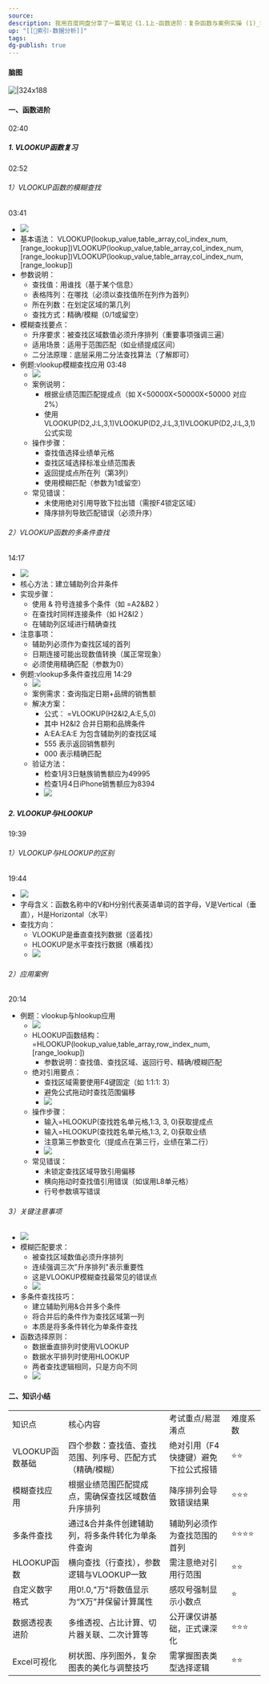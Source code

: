 ```yaml
---
source: 
description: 我用百度网盘分享了一篇笔记《1.1上-函数进阶：复杂函数与案例实操 (1)_笔记》，链接：https://pan.baidu.com/fcb/s?share_uk=3580691446&share_id=i9JcxcqnrzJ8CYOjL67M5DH2wfnoAhephg1l6jQRuXT百度网盘AI笔记，思维导图直出，字幕快速提取，视频笔记一键生成，快来试用吧~
up: "[[🔖索引-数据分析]]"
tags: 
dg-publish: true
---
```

#### 脑图
![|324x188](https://imgs-1302581161.cos.ap-guangzhou.myqcloud.com/ob/20250616025026558.webp)


#### 一、函数进阶
02:40
##### 1. VLOOKUP函数复习
02:52
###### 1）VLOOKUP函数的模糊查找
03:41
- ![](https://bdct01.baidupcs.com/file/p-b0878174e5c2eb7f5f48e669a659f87b-40-2025042100-1?bkt=en-3de6f374fcad9f514a94920d227b7f50&fid=282335-250528-&time=1750013111&sign=FDTAXUVGEQlBHSKfWqij-GBWOGYTBgG0KqHy7wNbwoLTVMyJyK6xE-He%2Bu8ccOszcC570ZHUdFCQiE5%2B4%3D&to=139&size=10&sta_dx=10&sta_cs=0&sta_ft=&sta_ct=7&sta_mt=7&fm2=MH%2CBaoding%2CAnywhere%2C%2C%E5%B9%BF%E4%B8%9C%2Cct&ctime=0&mtime=0&dt3=0&resv0=-1&resv1=0&resv2=rlim&resv3=5&resv4=10&vuk=0&iv=2&vl=0&htype=&randtype=&newver=1&newfm=1&secfm=1&flow_ver=3&pkey=en-c7bcf821d368d93bd3d79604940643f02060298ec7a199e4e6d601b4fdf3623a381c1c6fb67086dca5b192c5e134e027b3f7d2436bec21ee305a5e1275657320&expires=8h&r=375928320&vbdid=-&fin=p-b0878174e5c2eb7f5f48e669a659f87b-40-2025042100-1&fn=p-b0878174e5c2eb7f5f48e669a659f87b-40-2025042100-1&rtype=1&dp-logid=393904787325626203&dp-callid=0.1&hps=1&tsl=0&csl=0&fsl=-1&csign=dmayhhcqdS1jXSxjkf6DN1P7N8o%3D&so=0&ut=1&uter=-1&serv=-1&uc=872353635&ti=e83ff6a1394898307b01f8311a6d0192b1ad43fb2af77836&hflag=30&from_type=&adg=n&reqlabel=250528_n_c3e74a024f37f72c55507f6127134172_0_1f85a77eb74dc02bb287146bed158832&chkv=5&bid=250528&by=themis)
- 基本语法：
    ﻿VLOOKUP(lookup_value,table_array,col_index_num,[range_lookup])VLOOKUP(lookup\_value,table\_array,col\_index\_num,[range\_lookup])VLOOKUP(lookup_value,table_array,col_index_num,[range_lookup])﻿
- 参数说明：
    - 查找值：用谁找（基于某个信息）
    - 表格阵列：在哪找（必须以查找值所在列作为首列）
    - 所在列数：在划定区域的第几列
    - 查找方式：精确/模糊（0/1或留空）
- 模糊查找要点：
    - 升序要求：被查找区域数值必须升序排列（重要事项强调三遍）
    - 适用场景：适用于范围匹配（如业绩提成区间）
    - 二分法原理：底层采用二分法查找算法（了解即可）
- 例题:vlookup模糊查找应用
    03:48
    - ![](https://bdct01.baidupcs.com/file/p-b0878174e5c2eb7f5f48e669a659f87b-40-2025042100-2?bkt=en-3de6f374fcad9f514a94920d227b7f50&fid=282335-250528-&time=1750013111&sign=FDTAXUVGEQlBHSKfWqij-GBWOGYTBgG0KqHy7wNbwoLTVMyJyK6xE-w6lh79XpUreJ%2BOCm5Ey0eWBa1dM%3D&to=139&size=10&sta_dx=10&sta_cs=0&sta_ft=&sta_ct=7&sta_mt=7&fm2=MH%2CBaoding%2CAnywhere%2C%2C%E5%B9%BF%E4%B8%9C%2Cct&ctime=0&mtime=0&dt3=0&resv0=-1&resv1=0&resv2=rlim&resv3=5&resv4=10&vuk=0&iv=2&vl=0&htype=&randtype=&newver=1&newfm=1&secfm=1&flow_ver=3&pkey=en-5ed09f5e073c95726abcda07ede5d0f62027523936cea7cfb8bd9cd28ca1c68f6786e7bdb628b30e9ed9cf65fa2aa6078ade610f45d3386c305a5e1275657320&expires=8h&r=645689686&vbdid=-&fin=p-b0878174e5c2eb7f5f48e669a659f87b-40-2025042100-2&fn=p-b0878174e5c2eb7f5f48e669a659f87b-40-2025042100-2&rtype=1&dp-logid=393904787325626203&dp-callid=0.1&hps=1&tsl=0&csl=0&fsl=-1&csign=dmayhhcqdS1jXSxjkf6DN1P7N8o%3D&so=0&ut=1&uter=-1&serv=-1&uc=872353635&ti=5eee304bbb22b9c27a377af76334b88220c38712bf245271305a5e1275657320&hflag=30&from_type=&adg=n&reqlabel=250528_n_c3e74a024f37f72c55507f6127134172_0_1f85a77eb74dc02bb287146bed158832&chkv=5&bid=250528&by=themis)
    - 案例说明：
        - 根据业绩范围匹配提成点（如
            ﻿X<50000X<50000X<50000﻿
            对应2%）
        - 使用
            ﻿VLOOKUP(D2,J:L,3,1)VLOOKUP(D2,J:L,3,1)VLOOKUP(D2,J:L,3,1)﻿
            公式实现
    - 操作步骤：
        - 查找值选择业绩单元格
        - 查找区域选择标准业绩范围表
        - 返回提成点所在列（第3列）
        - 使用模糊匹配（参数为1或留空）
    - 常见错误：
        - 未使用绝对引用导致下拉出错（需按F4锁定区域）
        - 降序排列导致匹配错误（必须升序）
###### 2）VLOOKUP函数的多条件查找
14:17
- ![](https://bdct01.baidupcs.com/file/p-b0878174e5c2eb7f5f48e669a659f87b-40-2025042100-3?bkt=en-3de6f374fcad9f514a94920d227b7f50&fid=282335-250528-&time=1750013112&sign=FDTAXUVGEQlBHSKfWqij-GBWOGYTBgG0KqHy7wNbwoLTVMyJyK6xE-Plyy%2FCxIJH6X8TB8vhu3Z1FGgjI%3D&to=139&size=10&sta_dx=10&sta_cs=0&sta_ft=&sta_ct=7&sta_mt=7&fm2=MH%2CBaoding%2CAnywhere%2C%2C%E5%B9%BF%E4%B8%9C%2Cct&ctime=0&mtime=0&dt3=0&resv0=-1&resv1=0&resv2=rlim&resv3=5&resv4=10&vuk=0&iv=2&vl=0&htype=&randtype=&newver=1&newfm=1&secfm=1&flow_ver=3&pkey=en-4e71b69fb5bcd837649d882df87d8c166a9610d4911cc8eeeebbef9f038a2a565f7befb3af3f1afece0eadcd0101d0e08a288e9b4786de13305a5e1275657320&expires=8h&r=827615087&vbdid=-&fin=p-b0878174e5c2eb7f5f48e669a659f87b-40-2025042100-3&fn=p-b0878174e5c2eb7f5f48e669a659f87b-40-2025042100-3&rtype=1&dp-logid=393904787325626203&dp-callid=0.1&hps=1&tsl=0&csl=0&fsl=-1&csign=dmayhhcqdS1jXSxjkf6DN1P7N8o%3D&so=0&ut=1&uter=-1&serv=-1&uc=872353635&ti=7717645f262844cad63a337261ba09efb1ad43fb2af77836&hflag=30&from_type=&adg=n&reqlabel=250528_n_c3e74a024f37f72c55507f6127134172_0_1f85a77eb74dc02bb287146bed158832&chkv=5&bid=250528&by=themis)
- 核心方法：建立辅助列合并条件
- 实现步骤：
    - 使用
        ﻿&﻿
        符号连接多个条件（如
        ﻿=A2&B2﻿
        ）
    - 在查找时同样连接条件（如
        ﻿H2&I2﻿
        ）
    - 在辅助列区域进行精确查找
- 注意事项：
    - 辅助列必须作为查找区域的首列
    - 日期连接可能出现数值转换（属正常现象）
    - 必须使用精确匹配（参数为0）
- 例题:vlookup多条件查找应用
    14:29
    - ![](https://bdct01.baidupcs.com/file/p-b0878174e5c2eb7f5f48e669a659f87b-40-2025042100-4?bkt=en-3de6f374fcad9f514a94920d227b7f50&fid=282335-250528-&time=1750013112&sign=FDTAXUVGEQlBHSKfWqij-GBWOGYTBgG0KqHy7wNbwoLTVMyJyK6xE-tkjSvGBujynoiegav2iLhOFjfzk%3D&to=139&size=10&sta_dx=10&sta_cs=0&sta_ft=&sta_ct=7&sta_mt=7&fm2=MH%2CBaoding%2CAnywhere%2C%2C%E5%B9%BF%E4%B8%9C%2Cct&ctime=0&mtime=0&dt3=0&resv0=-1&resv1=0&resv2=rlim&resv3=5&resv4=10&vuk=0&iv=2&vl=0&htype=&randtype=&newver=1&newfm=1&secfm=1&flow_ver=3&pkey=en-27737033a216cd017579cb98c433468de14e0bed351c85ba3d6199158913e6c9117b30decb86e3558973c8d9158fb87fb2e143563068db13305a5e1275657320&expires=8h&r=341833264&vbdid=-&fin=p-b0878174e5c2eb7f5f48e669a659f87b-40-2025042100-4&fn=p-b0878174e5c2eb7f5f48e669a659f87b-40-2025042100-4&rtype=1&dp-logid=393904787325626203&dp-callid=0.1&hps=1&tsl=0&csl=0&fsl=-1&csign=dmayhhcqdS1jXSxjkf6DN1P7N8o%3D&so=0&ut=1&uter=-1&serv=-1&uc=872353635&ti=5eee304bbb22b9c2b6e12d2bd14114ddf80a50e7a7f755f160f1fd2882e1895f&hflag=30&from_type=&adg=n&reqlabel=250528_n_c3e74a024f37f72c55507f6127134172_0_1f85a77eb74dc02bb287146bed158832&chkv=5&bid=250528&by=themis)
    - 案例需求：查询指定日期+品牌的销售额
    - 解决方案：
        - 公式：
            ﻿=VLOOKUP(H2&I2,A:E,5,0)﻿
        - 其中
            ﻿H2&I2﻿
            合并日期和品牌条件
        - ﻿A:EA:EA:E﻿
            为包含辅助列的查找区域
        - ﻿555﻿
            表示返回销售额列
        - ﻿000﻿
            表示精确匹配
    - 验证方法：
        - 检查1月3日魅族销售额应为49995
        - 检查1月4日iPhone销售额应为8394
        - ![](https://bdct01.baidupcs.com/file/p-b0878174e5c2eb7f5f48e669a659f87b-40-2025042100-5?bkt=en-3de6f374fcad9f514a94920d227b7f50&fid=282335-250528-&time=1750013112&sign=FDTAXUVGEQlBHSKfWqij-GBWOGYTBgG0KqHy7wNbwoLTVMyJyK6xE-wjEVZMQDGeG8Wl9KlhC5LbGGvhc%3D&to=139&size=10&sta_dx=10&sta_cs=0&sta_ft=&sta_ct=7&sta_mt=7&fm2=MH%2CBaoding%2CAnywhere%2C%2C%E5%B9%BF%E4%B8%9C%2Cct&ctime=0&mtime=0&dt3=0&resv0=-1&resv1=0&resv2=rlim&resv3=5&resv4=10&vuk=0&iv=2&vl=0&htype=&randtype=&newver=1&newfm=1&secfm=1&flow_ver=3&pkey=en-267f59d01c3e7e38282235c988d857fe3677e216a55b91edea4ea960849a4866a1515a58707309715864c6bc686880f35222c0e8ee99723a305a5e1275657320&expires=8h&r=415720094&vbdid=-&fin=p-b0878174e5c2eb7f5f48e669a659f87b-40-2025042100-5&fn=p-b0878174e5c2eb7f5f48e669a659f87b-40-2025042100-5&rtype=1&dp-logid=393904787325626203&dp-callid=0.1&hps=1&tsl=0&csl=0&fsl=-1&csign=dmayhhcqdS1jXSxjkf6DN1P7N8o%3D&so=0&ut=1&uter=-1&serv=-1&uc=872353635&ti=7717645f262844ca5d56a4409b209f550357967a10a1be98&hflag=30&from_type=&adg=n&reqlabel=250528_n_c3e74a024f37f72c55507f6127134172_0_1f85a77eb74dc02bb287146bed158832&chkv=5&bid=250528&by=themis)
##### 2. VLOOKUP与HLOOKUP
19:39
###### 1）VLOOKUP与HLOOKUP的区别
19:44
- ![](https://bdct01.baidupcs.com/file/p-b0878174e5c2eb7f5f48e669a659f87b-40-2025042100-6?bkt=en-3de6f374fcad9f514a94920d227b7f50&fid=282335-250528-&time=1750013112&sign=FDTAXUVGEQlBHSKfWqij-GBWOGYTBgG0KqHy7wNbwoLTVMyJyK6xE-RVOYVmqTOKXvIdtT%2FMJPOWC%2BRuY%3D&to=139&size=10&sta_dx=10&sta_cs=0&sta_ft=&sta_ct=7&sta_mt=7&fm2=MH%2CBaoding%2CAnywhere%2C%2C%E5%B9%BF%E4%B8%9C%2Cct&ctime=0&mtime=0&dt3=0&resv0=-1&resv1=0&resv2=rlim&resv3=5&resv4=10&vuk=0&iv=2&vl=0&htype=&randtype=&newver=1&newfm=1&secfm=1&flow_ver=3&pkey=en-c4a6ab5b7031500cc5324b949ba7773094b505b2e087ea9e3ec8816c66c806a7dd7dd5b182f14b1fbd2cd5b0a6b325daa5e7cd1735cc0c74305a5e1275657320&expires=8h&r=648930582&vbdid=-&fin=p-b0878174e5c2eb7f5f48e669a659f87b-40-2025042100-6&fn=p-b0878174e5c2eb7f5f48e669a659f87b-40-2025042100-6&rtype=1&dp-logid=393904787325626203&dp-callid=0.1&hps=1&tsl=0&csl=0&fsl=-1&csign=dmayhhcqdS1jXSxjkf6DN1P7N8o%3D&so=0&ut=1&uter=-1&serv=-1&uc=872353635&ti=5eee304bbb22b9c2b94d4c3788c069c5f80a50e7a7f755f160f1fd2882e1895f&hflag=30&from_type=&adg=n&reqlabel=250528_n_c3e74a024f37f72c55507f6127134172_0_1f85a77eb74dc02bb287146bed158832&chkv=5&bid=250528&by=themis)
- 字母含义：函数名称中的V和H分别代表英语单词的首字母，V是Vertical（垂直），H是Horizontal（水平）
- 查找方向：
    - VLOOKUP是垂直查找列数据（竖着找）
    - HLOOKUP是水平查找行数据（横着找）
    - ![](https://bdct01.baidupcs.com/file/p-b0878174e5c2eb7f5f48e669a659f87b-40-2025042100-7?bkt=en-3de6f374fcad9f514a94920d227b7f50&fid=282335-250528-&time=1750013112&sign=FDTAXUVGEQlBHSKfWqij-GBWOGYTBgG0KqHy7wNbwoLTVMyJyK6xE-beRJ3bSy%2F1gmQzefrr9N10%2FV13Q%3D&to=139&size=10&sta_dx=10&sta_cs=0&sta_ft=&sta_ct=7&sta_mt=7&fm2=MH%2CBaoding%2CAnywhere%2C%2C%E5%B9%BF%E4%B8%9C%2Cct&ctime=0&mtime=0&dt3=0&resv0=-1&resv1=0&resv2=rlim&resv3=5&resv4=10&vuk=0&iv=2&vl=0&htype=&randtype=&newver=1&newfm=1&secfm=1&flow_ver=3&pkey=en-886740a4beef0e92c2170d367e712dbc2c9427d94855cba72878dddd995f5821e1ef0993bfc63dfac4b70881add555c979e8e041a96ad7cf305a5e1275657320&expires=8h&r=521135382&vbdid=-&fin=p-b0878174e5c2eb7f5f48e669a659f87b-40-2025042100-7&fn=p-b0878174e5c2eb7f5f48e669a659f87b-40-2025042100-7&rtype=1&dp-logid=393904787325626203&dp-callid=0.1&hps=1&tsl=0&csl=0&fsl=-1&csign=dmayhhcqdS1jXSxjkf6DN1P7N8o%3D&so=0&ut=1&uter=-1&serv=-1&uc=872353635&ti=a5f92b9aebde11e5e933746c7f3be28a904e241f8aa373f6&hflag=30&from_type=&adg=n&reqlabel=250528_n_c3e74a024f37f72c55507f6127134172_0_1f85a77eb74dc02bb287146bed158832&chkv=5&bid=250528&by=themis)
###### 2）应用案例
20:14
- 例题：vlookup与hlookup应用
    - ![](https://bdct01.baidupcs.com/file/p-b0878174e5c2eb7f5f48e669a659f87b-40-2025042100-8?bkt=en-3de6f374fcad9f514a94920d227b7f50&fid=282335-250528-&time=1750013112&sign=FDTAXUVGEQlBHSKfWqij-GBWOGYTBgG0KqHy7wNbwoLTVMyJyK6xE-zVDBZs8nbOmwg8goKT%2BezL3%2Bn0c%3D&to=139&size=10&sta_dx=10&sta_cs=0&sta_ft=&sta_ct=7&sta_mt=7&fm2=MH%2CBaoding%2CAnywhere%2C%2C%E5%B9%BF%E4%B8%9C%2Cct&ctime=0&mtime=0&dt3=0&resv0=-1&resv1=0&resv2=rlim&resv3=5&resv4=10&vuk=0&iv=2&vl=0&htype=&randtype=&newver=1&newfm=1&secfm=1&flow_ver=3&pkey=en-b83892c5a7dd35893b0718c84f4b1038b4de9b06c17e89e5e039d2bdfc7d7365a9c07c4945d40f4cbd8541cb3e4b9f6e73af61db8dc4f8a9305a5e1275657320&expires=8h&r=129116347&vbdid=-&fin=p-b0878174e5c2eb7f5f48e669a659f87b-40-2025042100-8&fn=p-b0878174e5c2eb7f5f48e669a659f87b-40-2025042100-8&rtype=1&dp-logid=393904787325626203&dp-callid=0.1&hps=1&tsl=0&csl=0&fsl=-1&csign=dmayhhcqdS1jXSxjkf6DN1P7N8o%3D&so=0&ut=1&uter=-1&serv=-1&uc=872353635&ti=718800a01e5121ca67a4b8c3cb26e0490357967a10a1be98&hflag=30&from_type=&adg=n&reqlabel=250528_n_c3e74a024f37f72c55507f6127134172_0_1f85a77eb74dc02bb287146bed158832&chkv=5&bid=250528&by=themis)
    - HLOOKUP函数结构：=HLOOKUP(lookup_value,table_array,row_index_num,[range_lookup])
        - 参数说明：查找值、查找区域、返回行号、精确/模糊匹配
    - 绝对引用要点：
        - 查找区域需要使用F4键固定（如
            ﻿1:1:1:﻿
            3）
        - 避免公式拖动时查找范围偏移
        - ![](https://yqct01.baidupcs.com/file/p-b0878174e5c2eb7f5f48e669a659f87b-40-2025042100-9?bkt=en-3de6f374fcad9f514a94920d227b7f50&fid=282335-250528-&time=1750013112&sign=FDTAXUVGEQlBHSKfWqij-GBWOGYTBgG0KqHy7wNbwoLTVMyJyK6xE-AlYCBga99%2BO34%2BBo6Fpg7RAQD84%3D&to=116&size=10&sta_dx=10&sta_cs=0&sta_ft=&sta_ct=7&sta_mt=7&fm2=MH%2CYangquan%2CAnywhere%2C%2C%E5%B9%BF%E4%B8%9C%2Cct&ctime=0&mtime=0&dt3=0&resv0=-1&resv1=0&resv2=rlim&resv3=5&resv4=10&vuk=0&iv=2&vl=0&htype=&randtype=&newver=1&newfm=1&secfm=1&flow_ver=3&pkey=en-f62619a0fcb41c3f791f3d7751c512b77215b678bd06705327a7ffb3fa05d17fd7adc9f80b2cbbb3316351001e1fe3f253cfc675b07089a4305a5e1275657320&expires=8h&r=276674437&vbdid=-&fin=p-b0878174e5c2eb7f5f48e669a659f87b-40-2025042100-9&fn=p-b0878174e5c2eb7f5f48e669a659f87b-40-2025042100-9&rtype=1&dp-logid=393904787325626203&dp-callid=0.1&hps=1&tsl=0&csl=0&fsl=-1&csign=dmayhhcqdS1jXSxjkf6DN1P7N8o%3D&so=0&ut=1&uter=-1&serv=-1&uc=872353635&ti=a7e1f23860a769abadcd50c6963a11c3904e241f8aa373f6&hflag=30&from_type=&adg=n&reqlabel=250528_n_c3e74a024f37f72c55507f6127134172_0_1f85a77eb74dc02bb287146bed158832&chkv=5&bid=250528&by=themis)
    - 操作步骤：
        - 输入=HLOOKUP(查找姓名单元格,$1:$3, 3, 0)获取提成点
        - 输入=HLOOKUP(查找姓名单元格,$1:$3, 2, 0)获取业绩
        - 注意第三参数变化（提成点在第三行，业绩在第二行）
        - ![](https://bdct01.baidupcs.com/file/p-b0878174e5c2eb7f5f48e669a659f87b-40-2025042100-10?bkt=en-3de6f374fcad9f514a94920d227b7f50&fid=282335-250528-&time=1750013112&sign=FDTAXUVGEQlBHSKfWqij-GBWOGYTBgG0KqHy7wNbwoLTVMyJyK6xE-%2FGln%2Bt%2FWPy7VAq9NO87CPjrRlb4%3D&to=139&size=10&sta_dx=10&sta_cs=0&sta_ft=&sta_ct=7&sta_mt=7&fm2=MH%2CBaoding%2CAnywhere%2C%2C%E5%B9%BF%E4%B8%9C%2Cct&ctime=0&mtime=0&dt3=0&resv0=-1&resv1=0&resv2=rlim&resv3=5&resv4=10&vuk=0&iv=2&vl=0&htype=&randtype=&newver=1&newfm=1&secfm=1&flow_ver=3&pkey=en-ce13c3ab0e60e4e09de2f12f34457416e5333ce5bf85fc835e4257355dedce91c8a6f96e5c31473fe6f459d1e4431f2bd668b95e2b1aa017305a5e1275657320&expires=8h&r=568632217&vbdid=-&fin=p-b0878174e5c2eb7f5f48e669a659f87b-40-2025042100-10&fn=p-b0878174e5c2eb7f5f48e669a659f87b-40-2025042100-10&rtype=1&dp-logid=393904787325626203&dp-callid=0.1&hps=1&tsl=0&csl=0&fsl=-1&csign=dmayhhcqdS1jXSxjkf6DN1P7N8o%3D&so=0&ut=1&uter=-1&serv=-1&uc=872353635&ti=718800a01e5121ca44342240fa99746f361f452a90ae846c305a5e1275657320&hflag=30&from_type=&adg=n&reqlabel=250528_n_c3e74a024f37f72c55507f6127134172_0_1f85a77eb74dc02bb287146bed158832&chkv=5&bid=250528&by=themis)
    - 常见错误：
        - 未锁定查找区域导致引用偏移
        - 横向拖动时查找值引用错误（如误用L8单元格）
        - 行号参数填写错误
###### 3）关键注意事项
- ![](https://bdct01.baidupcs.com/file/p-b0878174e5c2eb7f5f48e669a659f87b-40-2025042100-11?bkt=en-3de6f374fcad9f514a94920d227b7f50&fid=282335-250528-&time=1750013112&sign=FDTAXUVGEQlBHSKfWqij-GBWOGYTBgG0KqHy7wNbwoLTVMyJyK6xE-q0yecyZZgx319o9dVsZ9OkZEth0%3D&to=139&size=10&sta_dx=10&sta_cs=0&sta_ft=&sta_ct=7&sta_mt=7&fm2=MH%2CBaoding%2CAnywhere%2C%2C%E5%B9%BF%E4%B8%9C%2Cct&ctime=0&mtime=0&dt3=0&resv0=-1&resv1=0&resv2=rlim&resv3=5&resv4=10&vuk=0&iv=2&vl=0&htype=&randtype=&newver=1&newfm=1&secfm=1&flow_ver=3&pkey=en-5b724152ef6f26de83864e2dd67761987e3d9ec3ba20b0f044f0208a992cc499ce1cb7a7c3ee8a780cca4f7d1dda59937fc4e8c1a4c0e22e305a5e1275657320&expires=8h&r=802554739&vbdid=-&fin=p-b0878174e5c2eb7f5f48e669a659f87b-40-2025042100-11&fn=p-b0878174e5c2eb7f5f48e669a659f87b-40-2025042100-11&rtype=1&dp-logid=393904787325626203&dp-callid=0.1&hps=1&tsl=0&csl=0&fsl=-1&csign=dmayhhcqdS1jXSxjkf6DN1P7N8o%3D&so=0&ut=1&uter=-1&serv=-1&uc=872353635&ti=3612dd02eb4608ab08a35ad1708336b0904e241f8aa373f6&hflag=30&from_type=&adg=n&reqlabel=250528_n_c3e74a024f37f72c55507f6127134172_0_1f85a77eb74dc02bb287146bed158832&chkv=5&bid=250528&by=themis)
- 模糊匹配要求：
    - 被查找区域数值必须升序排列
    - 连续强调三次"升序排列"表示重要性
    - 这是VLOOKUP模糊查找最常见的错误点
    - ![](https://bdct01.baidupcs.com/file/p-b0878174e5c2eb7f5f48e669a659f87b-40-2025042100-12?bkt=en-3de6f374fcad9f514a94920d227b7f50&fid=282335-250528-&time=1750013112&sign=FDTAXUVGEQlBHSKfWqij-GBWOGYTBgG0KqHy7wNbwoLTVMyJyK6xE-RJ7XaT6%2F%2BSNqpLLb3OWTj2wYWIs%3D&to=139&size=10&sta_dx=10&sta_cs=0&sta_ft=&sta_ct=7&sta_mt=7&fm2=MH%2CBaoding%2CAnywhere%2C%2C%E5%B9%BF%E4%B8%9C%2Cct&ctime=0&mtime=0&dt3=0&resv0=-1&resv1=0&resv2=rlim&resv3=5&resv4=10&vuk=0&iv=2&vl=0&htype=&randtype=&newver=1&newfm=1&secfm=1&flow_ver=3&pkey=en-7856de7ccbbc60e12d47dbbccf24c51b9464ec8689a40472be1f711baa3d240872f02b7670cd8ba3ff70d8766ef928c929b8daf80f092075305a5e1275657320&expires=8h&r=861075706&vbdid=-&fin=p-b0878174e5c2eb7f5f48e669a659f87b-40-2025042100-12&fn=p-b0878174e5c2eb7f5f48e669a659f87b-40-2025042100-12&rtype=1&dp-logid=393904787325626203&dp-callid=0.1&hps=1&tsl=0&csl=0&fsl=-1&csign=dmayhhcqdS1jXSxjkf6DN1P7N8o%3D&so=0&ut=1&uter=-1&serv=-1&uc=872353635&ti=718800a01e5121ca56afef5411c6cb25361f452a90ae846c305a5e1275657320&hflag=30&from_type=&adg=n&reqlabel=250528_n_c3e74a024f37f72c55507f6127134172_0_1f85a77eb74dc02bb287146bed158832&chkv=5&bid=250528&by=themis)
- 多条件查找技巧：
    - 建立辅助列用&合并多个条件
    - 将合并后的条件作为查找区域第一列
    - 本质是将多条件转化为单条件查找
- 函数选择原则：
    - 数据垂直排列时使用VLOOKUP
    - 数据水平排列时使用HLOOKUP
    - 两者查找逻辑相同，只是方向不同
    - ![](https://yqct01.baidupcs.com/file/p-b0878174e5c2eb7f5f48e669a659f87b-40-2025042100-13?bkt=en-3de6f374fcad9f514a94920d227b7f50&fid=282335-250528-&time=1750013112&sign=FDTAXUVGEQlBHSKfWqij-GBWOGYTBgG0KqHy7wNbwoLTVMyJyK6xE-M16l4iZ9EKPTl1TGVGn1MkLqS2Y%3D&to=116&size=10&sta_dx=10&sta_cs=0&sta_ft=&sta_ct=7&sta_mt=7&fm2=MH%2CYangquan%2CAnywhere%2C%2C%E5%B9%BF%E4%B8%9C%2Cct&ctime=0&mtime=0&dt3=0&resv0=-1&resv1=0&resv2=rlim&resv3=5&resv4=10&vuk=0&iv=2&vl=0&htype=&randtype=&newver=1&newfm=1&secfm=1&flow_ver=3&pkey=en-28d157922c58ce7afe960bd042f3847fb9b1410712334429082bf5247c929e79d6cd429deceaa53460bbbca4bade20237bf0e531bc632d29305a5e1275657320&expires=8h&r=731736353&vbdid=-&fin=p-b0878174e5c2eb7f5f48e669a659f87b-40-2025042100-13&fn=p-b0878174e5c2eb7f5f48e669a659f87b-40-2025042100-13&rtype=1&dp-logid=393904787325626203&dp-callid=0.1&hps=1&tsl=0&csl=0&fsl=-1&csign=dmayhhcqdS1jXSxjkf6DN1P7N8o%3D&so=0&ut=1&uter=-1&serv=-1&uc=872353635&ti=3612dd02eb4608ab8c10bc83b14a2648904e241f8aa373f6&hflag=30&from_type=&adg=n&reqlabel=250528_n_c3e74a024f37f72c55507f6127134172_0_1f85a77eb74dc02bb287146bed158832&chkv=5&bid=250528&by=themis)
#### 二、知识小结
|   |   |   |   |
|---|---|---|---|
|知识点|核心内容|考试重点/易混淆点|难度系数|
|VLOOKUP函数基础|四个参数：查找值、查找范围、列序号、匹配方式（精确/模糊）|绝对引用（F4快捷键）避免下拉公式报错|⭐⭐|
|模糊查找应用|根据业绩范围匹配提成点，需确保查找区域数值升序排列|降序排列会导致错误结果|⭐⭐⭐|
|多条件查找|通过&合并条件创建辅助列，将多条件转化为单条件查询|辅助列必须作为查找范围的首列|⭐⭐⭐⭐|
|HLOOKUP函数|横向查找（行查找），参数逻辑与VLOOKUP一致|需注意绝对引用行范围|⭐⭐|
|自定义数字格式|用0!.0,"万"将数值显示为“X万”并保留计算属性|感叹号强制显示小数点|⭐|
|数据透视表进阶|多维透视、占比计算、切片器关联、二次计算等|公开课仅讲基础，正式课深化|⭐⭐⭐|
|Excel可视化|树状图、序列图外，复杂图表的美化与调整技巧|需掌握图表类型选择逻辑|⭐⭐|